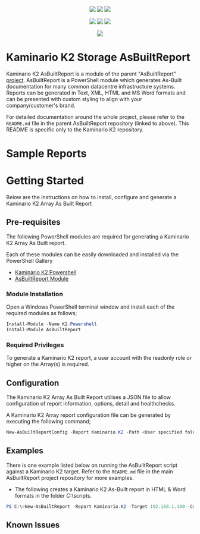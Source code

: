 <p align="center">
    <a href="https://www.powershellgallery.com/packages/AsBuiltReport.VMware.vSphere/" alt="PowerShell Gallery Version">
        <img src="https://img.shields.io/powershellgallery/v/AsBuiltReport.Kaminario.K2.svg" /></a>
    <a href="https://www.powershellgallery.com/packages/AsBuiltReport.Kaminario.K2/" alt="PS Gallery Downloads">
        <img src="https://img.shields.io/powershellgallery/dt/AsBuiltReport.Kaminario.K2.svg" /></a>
    <a href="https://www.powershellgallery.com/packages/AsBuiltReport.Kaminario.K2/" alt="PS Platform">
        <img src="https://img.shields.io/powershellgallery/p/AsBuiltReport.Kaminario.K2.svg" /></a>
</p>
<p align="center">
    <a href="https://github.com/AsBuiltReport/AsBuiltReport.Kaminario.K2/graphs/commit-activity" alt="GitHub Last Commit">
        <img src="https://img.shields.io/github/last-commit/AsBuiltReport/AsBuiltReport.Kaminario.K2/master.svg" /></a>
    <a href="https://raw.githubusercontent.com/AsBuiltReport/AsBuiltReport.Kaminario.K2/master/LICENSE" alt="GitHub License">
        <img src="https://img.shields.io/github/license/AsBuiltReport/AsBuiltReport.Kaminario.K2.svg" /></a>
    <a href="https://github.com/AsBuiltReport/AsBuiltReport.Kaminario.K2/graphs/contributors" alt="GitHub Contributors">
        <img src="https://img.shields.io/github/contributors/AsBuiltReport/AsBuiltReport.Kaminario.K2.svg"/></a>
</p>
<p align="center">
    <a href="https://twitter.com/AsBuiltReport" alt="Twitter">
            <img src="https://img.shields.io/twitter/follow/AsBuiltReport.svg?style=social"/></a>
</p>

# Kaminario K2 Storage AsBuiltReport

Kaminario K2 AsBuiltReport is a module of the parent "AsBuiltReport" [project](https://github.com/AsBuiltReport/AsBuiltReport). AsBuiltReport is a PowerShell module which generates As-Built documentation for many common datacentre infrastructure systems. Reports can be generated in Text, XML, HTML and MS Word formats and can be presented with custom styling to align with your company/customer's brand.

For detailed documentation around the whole project, please refer to the `README.md` file in the parent AsBuiltReport repository (linked to above). This README is specific only to the Kaminario K2 repository.

# Sample Reports

<Coming Soon>

# Getting Started

Below are the instructions on how to install, configure and generate a Kaminario K2 Array As Built Report

## Pre-requisites
The following PowerShell modules are required for generating a Kaminario K2 Array As Built report.

Each of these modules can be easily downloaded and installed via the PowerShell Gallery 

- [Kaminario K2 Powershell](https://www.powershellgallery.com/packages/K2.Powershell/)
- [AsBuiltReport Module](https://www.powershellgallery.com/packages/AsBuiltReport/)

### Module Installation

Open a Windows PowerShell terminal window and install each of the required modules as follows;
```powershell
Install-Module -Name K2.Powershell
Install-Module AsBuiltReport
```

### Required Privileges

To generate a Kaminario K2 report, a user account with the readonly role or higher on the Array(s) is required.

## Configuration

The Kaminario K2 Array As Built Report utilises a JSON file to allow configuration of report information, options, detail and healthchecks.

A Kaminario K2 Array report configuration file can be generated by executing the following command;
```powershell
New-AsBuiltReportConfig -Report Kaminario.K2 -Path <User specified folder> -Name <Optional> -Credential (Get-Credential)
```

## Examples
There is one example listed below on running the AsBuiltReport script against a Kaminario K2 target. Refer to the `README.md` file in the main AsBuiltReport project repository for more examples.

- The following creates a Kaminario K2 As-Built report in HTML & Word formats in the folder C:\scripts\.
```powershell
PS C:\>New-AsBuiltReport -Report Kaminario.K2 -Target 192.168.1.100 -Credential (Get-Credential) -Format HTML,Word -OutputPath C:\scripts\
```

## Known Issues